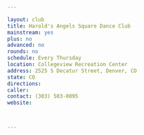 ```yaml
---

layout: club
title: Harold's Angels Square Dance Club
mainstream: yes
plus: no
advanced: no
rounds: no
schedule: Every Thursday
location: Collegeview Recreation Center
address: 2525 S Decatur Street, Denver, CO
state: CO
directions: 
caller: 
contact: (303) 503-0095
website: 



---
```



